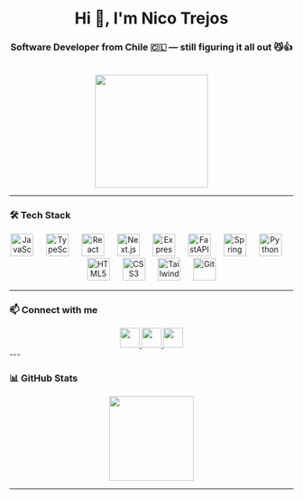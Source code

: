 <h1 align="center">Hi 👋, I'm Nico Trejos</h1>
<h3 align="center">Software Developer from Chile 🇨🇱 — still figuring it all out 😼👍</h3>

<br />

<div align="center">
  <img src="https://media.tenor.com/AGoJL8iLP5UAAAAi/akselav-cat.gif" height="200" />
</div>

---

### 🛠️ Tech Stack

<div align="center">
  <img src="https://cdn.jsdelivr.net/gh/devicons/devicon/icons/javascript/javascript-original.svg" height="40" alt="JavaScript" />
  <img width="15"/>
  <img src="https://cdn.jsdelivr.net/gh/devicons/devicon/icons/typescript/typescript-original.svg" height="40" alt="TypeScript" />
  <img width="15"/>
  <img src="https://cdn.jsdelivr.net/gh/devicons/devicon/icons/react/react-original.svg" height="40" alt="React" />
  <img width="15"/>
  <img src="https://cdn.jsdelivr.net/gh/devicons/devicon/icons/nextjs/nextjs-original.svg" height="40" alt="Next.js" />
  <img width="15"/>
  <img src="https://cdn.jsdelivr.net/gh/devicons/devicon/icons/express/express-original.svg" height="40" alt="Express" />
  <img width="15"/>
  <img src="https://cdn.jsdelivr.net/gh/devicons/devicon/icons/fastapi/fastapi-original.svg" height="40" alt="FastAPI" />
  <img width="15"/>
  <img src="https://cdn.jsdelivr.net/gh/devicons/devicon/icons/spring/spring-original.svg" height="40" alt="Spring" />
  <img width="15"/>
  <img src="https://cdn.jsdelivr.net/gh/devicons/devicon/icons/python/python-original.svg" height="40" alt="Python" />
  <img width="15"/>
  <img src="https://cdn.jsdelivr.net/gh/devicons/devicon/icons/html5/html5-original.svg" height="40" alt="HTML5" />
  <img width="15"/>
  <img src="https://cdn.jsdelivr.net/gh/devicons/devicon/icons/css3/css3-original.svg" height="40" alt="CSS3" />
  <img width="15"/>
  <img src="https://cdn.simpleicons.org/tailwindcss/06B6D4" height="40" alt="TailwindCSS" />
  <img width="15"/>
  <img src="https://cdn.jsdelivr.net/gh/devicons/devicon/icons/git/git-original.svg" height="40" alt="Git" />
</div>

---

### 📫 Connect with me

<div align="center">
  <a href="https://www.instagram.com/3j0s5?igsh=cmpxc3M2ZzdmMXJh" target="_blank">
    <img src="https://img.shields.io/static/v1?message=Instagram&logo=instagram&label=&color=E4405F&logoColor=white&labelColor=&style=for-the-badge" height="35" />
  </a>
  <a href="mailto:ni.trejosb@gmail.com" target="_blank">
    <img src="https://img.shields.io/static/v1?message=Gmail&logo=gmail&label=&color=D14836&logoColor=white&labelColor=&style=for-the-badge" height="35" />
  </a>
  <a href="https://www.linkedin.com/in/nicolas-ignacio-trejos-berrios/" target="_blank">
    <img src="https://img.shields.io/static/v1?message=LinkedIn&logo=linkedin&label=&color=0077B5&logoColor=white&labelColor=&style=for-the-badge" height="35" />
  </a>
</div>
---

### 📊 GitHub Stats

<div align="center">
  <img src="https://github-readme-stats.vercel.app/api/top-langs/?username=3J0sB&layout=compact&theme=tokyonight" height="150"/>
</div>

---
